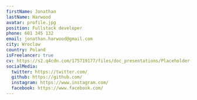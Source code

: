 ```yaml
---
firstName: Jonathan
lastName: Harwood
avatar: profile.jpg
position: Fullstack developer
phone: 601 345 132
email: jonathan.harwood@gmail.com
city: Wroclaw
country: Poland
isFreelancer: true
cv: https://s2.q4cdn.com/175719177/files/doc_presentations/Placeholder-PDF.pdf
socialMedia:
  twitter: https://twitter.com/
  github: https://github.com/
  instagram: https://www.instagram.com/
  facebook: https://www.facebook.com/
---
```

